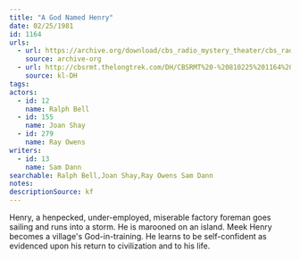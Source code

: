 ```yaml
---
title: "A God Named Henry"
date: 02/25/1981
id: 1164
urls: 
  - url: https://archive.org/download/cbs_radio_mystery_theater/cbs_radio_mystery_theater-1151-1200.zip/cbs_radio_mystery_theater-1151-1200%2Fcbsrmt_1164_a_god_named_henry.mp3
    source: archive-org
  - url: http://cbsrmt.thelongtrek.com/DH/CBSRMT%20-%20810225%201164%20A%20God%20Named%20Henry_dh.mp3
    source: kl-DH
tags: 
actors:  
  - id: 12
    name: Ralph Bell  
  - id: 155
    name: Joan Shay  
  - id: 279
    name: Ray Owens
writers:  
  - id: 13
    name: Sam Dann
searchable: Ralph Bell,Joan Shay,Ray Owens Sam Dann
notes: 
descriptionSource: kf
---
```

Henry, a henpecked, under-employed, miserable factory foreman goes sailing and runs into a storm. He is marooned on an island. Meek Henry becomes a village's God-in-training. He learns to be self-confident as evidenced upon his return to civilization and to his life.